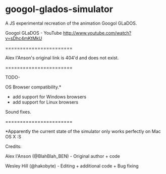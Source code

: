 googol-glados-simulator
=======================

A JS experimental recreation of the animation Googol GLaDOS.

Googol GLaDOS - YouTube 
http://www.youtube.com/watch?v=sDhc4mKtMkU

=======================

Alex I'Anson's original link is 404'd and does not exist.

=======================

TODO-

OS Browser compatibility.*

+ add support for Windows browsers
+ add support for Linux browsers

Sound fixes.

=======================

*Apparently the current state of the simulator only works perfectly on Mac OS X :S



Credits:

Alex I'Anson (@BlahBlah_BEN) - Original author + code

Wesley Hill (@hakobyte) - Editing + additional code + Bug fixing

<insert name here>
